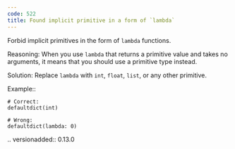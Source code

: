 ```yaml
---
code: 522
title: Found implicit primitive in a form of `lambda`
---
```



Forbid implicit primitives in the form of ``lambda`` functions.

Reasoning:
    When you use ``lambda`` that returns a primitive value
    and takes no arguments, it means that
    you should use a primitive type instead.

Solution:
    Replace ``lambda`` with ``int``, ``float``,
    ``list``, or any other primitive.

Example::

    # Correct:
    defaultdict(int)

    # Wrong:
    defaultdict(lambda: 0)

.. versionadded:: 0.13.0